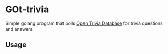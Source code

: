 # GOt-trivia

Simple golang program that polls [Open Trivia Database](https://opentdb.com/) for trivia questions and answers.

## Usage

